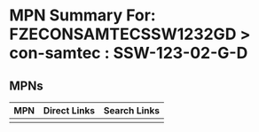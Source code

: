 



# MPN Summary For: FZECONSAMTECSSW1232GD > con-samtec : SSW-123-02-G-D

## MPNs
  

|MPN|Direct Links|Search Links|
| :--- | :--- | :--- |
||||
